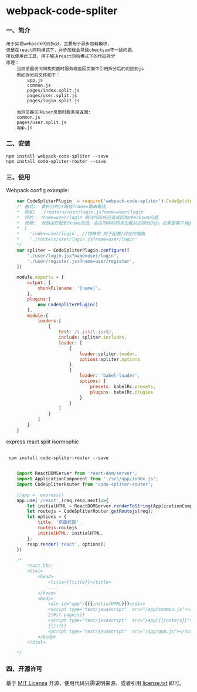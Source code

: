 # webpack-code-spliter

### 一、简介

    用于实现webpack代码拆分，主要用于异步加载模块，
    但是在react同构模式下，异步加载会导致checksum不一致问题，
    所以使用此工具，用于解决react同构模式下的代码拆分
    原理：
        当浏览器访问同构页面时服务端返回页面中引用拆分后的对应的js
        例如拆分后文件如下：
            app.js
            common.js
            pages/index.split.js
            pages/user.split.js
            pages/login.split.js

        当浏览器访问user页面时服务端返回:
        common.js
        pages/user.split.js
        app.js


### 二、安装

    npm install webpack-code-spliter --save
    npm install code-spliter-router --save
    
     
### 三、使用

Webpack config example:

```js
    var CodeSpliterPlugin  = require('webpack-code-spliter').CodeSpliterPlugin;
    /* 格式:  要拆分的js路径?name=路由路径
    *  例如:  ./routers/user/login.js?name=user/login
    *  目的： ?name=user/login 解决代码拆分造成同构checksum问题
    *  原理:  当路由匹配到?name的值，会在同构时同步加载对应拆分的js 如果是客户端pushstate则异步加载
    *  [
    *    'index=user/login', //特殊项 用于配置/对应的路由
    *    './routers/user/login.js?name=user/login'
    */
    var spliter = CodeSpliterPlugin.configure([
        './user/login.jsx?name=user/login',
        './user/register.jsx?name=user/register',
    ])

    module.exports = {
        output: {
            chunkFilename: '[name]',
        },
        plugins:[
            new CodeSpliterPlugin()
        ],
        module:{
            loaders:[
                {
                    test: /\.js$|\.jsx$/,
                    include: spliter.includes,
                    loader: [
                        {
                            loader:spliter.loader,
                            options:spliter.options
                        },
                        {
                            loader: 'babel-loader',
                            options: {
                                presets: babelRc.presets,
                                plugins: babelRc.plugins
                            }
                        }
                    ]
                }
            ]
        }
    }

```

express react split isormophic

##
     npm install code-spliter-router --save

```js

    import ReactDOMServer from 'react-dom/server';
    import ApplicationComponent from './src/app/index.js';
    import CodeSpliterRouter from 'code-spliter-router';

    //app =  express()
    app.use('/react',(req,resp,next)=>{
        let initialHTML = ReactDOMServer.renderToString(ApplicationComponent)
        let routejs = CodeSpliterRouter.getRoutejs(req);
        let options = {
            title: '页面标题',
            routejs:routejs
            initialHTML: initialHTML,
        };
        resp.render('react', options);
    })

    /* 
        react.hbs:
        <html>
            <head>
                <title>{{title}}</title>
                ....
            </head>
            <body>
                <div id="app">{{{initialHTML}}}</div>
                <script type="text/javascript"  src="/app/common.js"></script>
                {{#if pagejs}}
                <script type="text/javascript"  src="/app/{{routejs}}"></script>
                {{/if}}
                <script type="text/javascript"  src="/app/app.js"></script>
            </body>
        </html>

    */

```

### 四、开源许可
基于 [MIT License](http://zh.wikipedia.org/wiki/MIT_License) 开源，使用代码只需说明来源，或者引用 [license.txt](https://github.com/sofish/typo.css/blob/master/license.txt) 即可。